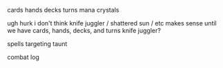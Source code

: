 cards
hands
decks
turns
mana crystals

ugh hurk i don't think knife juggler / shattered sun / etc makes sense until we have cards, hands, decks, and turns
knife juggler?

spells
targeting
taunt



combat log
